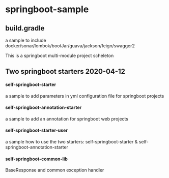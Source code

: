 # springboot-sample

## build.gradle
a sample to include docker/sonar/lombok/bootJar/guava/jackson/feign/swagger2

This is a springboot multi-module project scheleton

## Two springboot starters 2020-04-12

#### self-springboot-starter
a sample to add parameters in yml configuration file for springboot projects

#### self-springboot-annotation-starter
a sample to add an annotation for springboot web projects

#### self-springboot-starter-user
a sample how to use the two starters: self-springboot-starter & self-springboot-annotation-starter

#### self-springboot-common-lib
BaseResponse and common exception handler